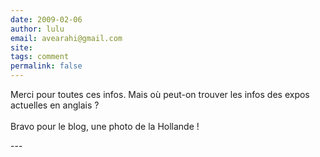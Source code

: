 ```yaml
---
date: 2009-02-06
author: lulu
email: avearahi@gmail.com
site: 
tags: comment
permalink: false
---
```


<p>Merci pour toutes ces infos. Mais où peut-on trouver les infos des expos actuelles en anglais ?<br />
<br />
Bravo pour le blog, une photo de la Hollande !</p>
---